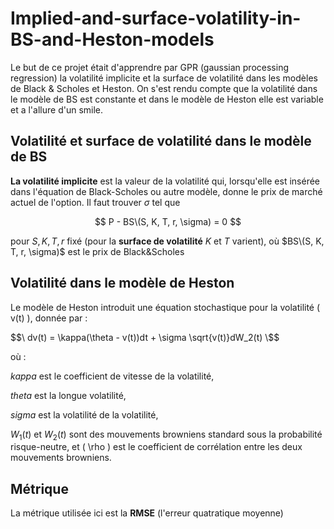 # Implied-and-surface-volatility-in-BS-and-Heston-models

Le but de ce projet était d'apprendre par GPR (gaussian processing regression) la volatilité implicite et la surface de volatilité dans les modèles de Black & Scholes et Heston. On s'est rendu compte que la volatilité dans le modèle de BS est constante et dans le modèle de Heston elle est variable et a l'allure d'un smile.


## Volatilité et surface de volatilité dans le modèle de BS

**La volatilité implicite** est la valeur de la volatilité qui, lorsqu'elle est insérée dans l'équation de Black-Scholes ou autre modèle, donne le prix de marché actuel de l'option.
Il faut trouver $\sigma$ tel que  

$$ P - BS\(S, K, T, r, \sigma)  = 0 $$

pour $S, K, T, r$ fixé (pour la **surface de volatilité** $K$ et $T$ varient), où $BS\(S, K, T, r, \sigma)$ est le prix de Black&Scholes

## Volatilité dans le modèle de Heston

Le modèle de Heston introduit une équation stochastique pour la volatilité \( v(t) \), donnée par :

$$\ dv(t) = \kappa(\theta - v(t))dt + \sigma \sqrt{v(t)}dW_2(t) \$$

où :

$kappa$ est le coefficient de vitesse de la volatilité,

$theta$ est la longue volatilité,

$sigma$ est la volatilité de la volatilité,

$W_1(t)$ et $W_2(t)$ sont des mouvements browniens standard sous la probabilité risque-neutre, et \( \rho \) est le coefficient de corrélation entre les deux mouvements browniens.

## Métrique 
La métrique utilisée ici est la **RMSE**  (l'erreur quatratique moyenne)
